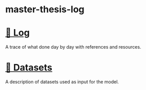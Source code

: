 # master-thesis-log

# [📝 Log](LOG.md)

A trace of what done day by day with references and resources.

# [💾 Datasets](datasets/readme.md)

A description of datasets used as input for the model.
